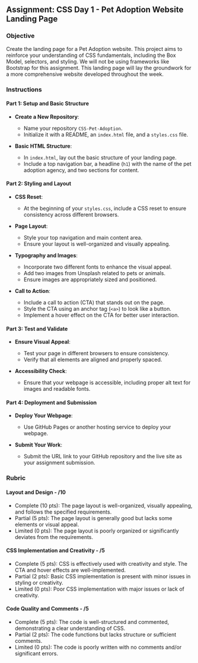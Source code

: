 ## Assignment: CSS Day 1 - Pet Adoption Website Landing Page

### Objective

Create the landing page for a Pet Adoption website. This project aims to reinforce your understanding of CSS fundamentals, including the Box Model, selectors, and styling. We will not be using frameworks like Bootstrap for this assignment. This landing page will lay the groundwork for a more comprehensive website developed throughout the week.

### Instructions

#### Part 1: Setup and Basic Structure

- **Create a New Repository**:

  - Name your repository `CSS-Pet-Adoption`.
  - Initialize it with a README, an `index.html` file, and a `styles.css` file.

- **Basic HTML Structure**:
  - In `index.html`, lay out the basic structure of your landing page.
  - Include a top navigation bar, a headline (`h1`) with the name of the pet adoption agency, and two sections for content.

#### Part 2: Styling and Layout

- **CSS Reset**:

  - At the beginning of your `styles.css`, include a CSS reset to ensure consistency across different browsers.

- **Page Layout**:

  - Style your top navigation and main content area.
  - Ensure your layout is well-organized and visually appealing.

- **Typography and Images**:

  - Incorporate two different fonts to enhance the visual appeal.
  - Add two images from Unsplash related to pets or animals.
  - Ensure images are appropriately sized and positioned.

- **Call to Action**:
  - Include a call to action (CTA) that stands out on the page.
  - Style the CTA using an anchor tag (`<a>`) to look like a button.
  - Implement a hover effect on the CTA for better user interaction.

#### Part 3: Test and Validate

- **Ensure Visual Appeal**:

  - Test your page in different browsers to ensure consistency.
  - Verify that all elements are aligned and properly spaced.

- **Accessibility Check**:
  - Ensure that your webpage is accessible, including proper alt text for images and readable fonts.

#### Part 4: Deployment and Submission

- **Deploy Your Webpage**:

  - Use GitHub Pages or another hosting service to deploy your webpage.

- **Submit Your Work**:
  - Submit the URL link to your GitHub repository and the live site as your assignment submission.

### Rubric

#### Layout and Design - /10

- Complete (10 pts): The page layout is well-organized, visually appealing, and follows the specified requirements.
- Partial (5 pts): The page layout is generally good but lacks some elements or visual appeal.
- Limited (0 pts): The page layout is poorly organized or significantly deviates from the requirements.

#### CSS Implementation and Creativity - /5

- Complete (5 pts): CSS is effectively used with creativity and style. The CTA and hover effects are well-implemented.
- Partial (2 pts): Basic CSS implementation is present with minor issues in styling or creativity.
- Limited (0 pts): Poor CSS implementation with major issues or lack of creativity.

#### Code Quality and Comments - /5

- Complete (5 pts): The code is well-structured and commented, demonstrating a clear understanding of CSS.
- Partial (2 pts): The code functions but lacks structure or sufficient comments.
- Limited (0 pts): The code is poorly written with no comments and/or significant errors.
